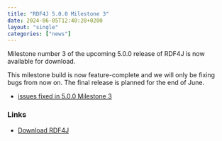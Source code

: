 ```yaml
---
title: "RDF4J 5.0.0 Milestone 3"
date: 2024-06-05T12:40:28+0200
layout: "single"
categories: ["news"]
---
```

Milestone number 3 of the upcoming 5.0.0 release of RDF4J is now available for download.

This milestone build is now feature-complete and we will only be fixing bugs from now on. The final release is planned for the end of June.

 - [issues fixed in 5.0.0 Milestone 3](https://github.com/eclipse/rdf4j/issues?q=is%3Aissue+label%3AM3+is%3Aclosed+milestone%3A5.0.0)

### Links

- [Download RDF4J](/download/)

